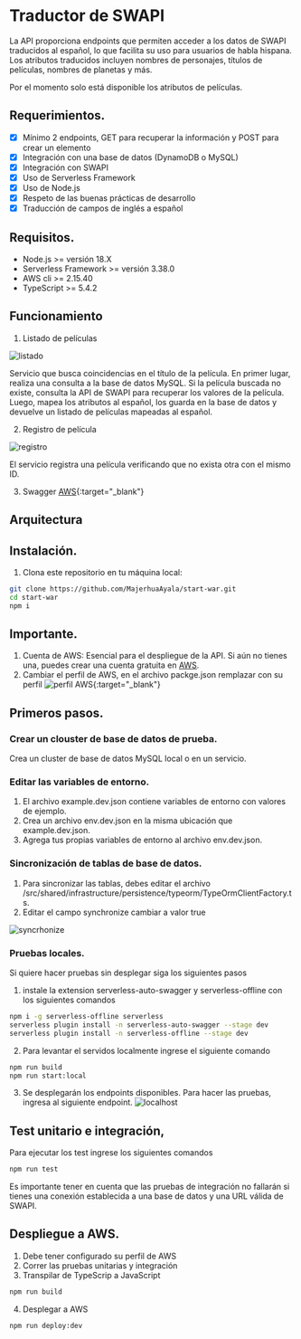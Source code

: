 # Traductor de SWAPI

La API proporciona endpoints que permiten acceder a los datos de SWAPI traducidos al español, lo que facilita su uso
para usuarios de habla hispana. Los atributos
traducidos incluyen nombres de personajes, títulos de películas, nombres de planetas y más.

Por el momento solo está disponible los atributos de películas.

## Requerimientos.

- [x] Mínimo 2 endpoints, GET para recuperar la información y POST para crear un elemento
- [x] Integración con una base de datos (DynamoDB o MySQL)
- [x] Integración con SWAPI
- [x] Uso de Serverless Framework
- [x] Uso de Node.js
- [x] Respeto de las buenas prácticas de desarrollo
- [x] Traducción de campos de inglés a español

## Requisitos.

- Node.js >= versión 18.X
- Serverless Framework >= versión 3.38.0
- AWS cli >= 2.15.40
- TypeScript >= 5.4.2

## Funcionamiento
1. Listado de películas

![listado](doc/images/listado.png)

Servicio que busca coincidencias en el título de la película. En primer lugar, realiza una 
consulta a la base de datos MySQL. Si la película buscada no existe, consulta la API de SWAPI 
para recuperar los valores de la película. Luego, mapea los atributos al español, los guarda en 
la base de datos y devuelve un listado de películas mapeadas al español.

2. Registro de película

![registro](doc/images/registro.png)

El servicio registra una película verificando que no exista otra con el mismo ID.

3. Swagger
   [AWS](https://mwxhja001b.execute-api.us-east-2.amazonaws.com/dev/swagger){:target="_blank"}

## Arquitectura

## Instalación.

1. Clona este repositorio en tu máquina local:

```bash
git clone https://github.com/MajerhuaAyala/start-war.git
cd start-war
npm i
```

## Importante.

1. Cuenta de AWS: Esencial para el despliegue de la API. Si aún no tienes una, puedes crear una cuenta gratuita
   en [AWS](aws.amazon.com).
2. Cambiar el perfil de AWS, en el archivo packge.json remplazar con su perfil 
   ![perfil AWS](doc/images/perfil_AWS.png){:target="_blank"}
## Primeros pasos.

### Crear un clouster de base de datos de prueba.

Crea un cluster de base de datos MySQL local o en un servicio.

### Editar las variables de entorno.

1. El archivo example.dev.json contiene variables de entorno con valores de ejemplo.
2. Crea un archivo env.dev.json en la misma ubicación que example.dev.json.
3. Agrega tus propias variables de entorno al archivo env.dev.json.

### Sincronización de tablas de base de datos.

1. Para sincronizar las tablas, debes editar el archivo
   /src/shared/infrastructure/persistence/typeorm/TypeOrmClientFactory.ts.
2. Editar el campo synchronize cambiar a valor true

![syncrhonize](doc/images/syncrhonize.png)

### Pruebas locales.
Si quiere hacer pruebas sin desplegar siga los siguientes pasos
1. instale la extension serverless-auto-swagger y serverless-offline con los siguientes comandos

```bash
npm i -g serverless-offline serverless
serverless plugin install -n serverless-auto-swagger --stage dev 
serverless plugin install -n serverless-offline --stage dev 
```
2. Para levantar el servidos localmente ingrese el siguiente comando 

```bash
npm run build
npm run start:local
```
3. Se desplegarán los endpoints disponibles. Para hacer las pruebas, ingresa al siguiente endpoint.
![localhost](doc/images/localhost.png)

## Test unitario e integración,
Para ejecutar los test ingrese los siguientes comandos

```bash
npm run test
```

Es importante tener en cuenta que las pruebas de integración no fallarán si tienes una 
conexión establecida a una base de datos y una URL válida de SWAPI.

## Despliegue a AWS.

1. Debe tener configurado su perfil de AWS
2. Correr las pruebas unitarias y integración
3. Transpilar de TypeScrip a JavaScript

```bash
npm run build
```
4. Desplegar a AWS

```bash
npm run deploy:dev
```
